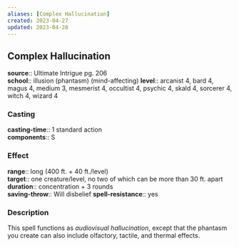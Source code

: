 ```yaml
---
aliases: [Complex Hallucination]
created: 2023-04-27
updated: 2023-04-28
---
```


## Complex Hallucination

**source**:: Ultimate Intrigue pg. 206  
**school**:: illusion (phantasm) (mind-affecting)
**level**:: arcanist 4, bard 4, magus 4, medium 3, mesmerist 4, occultist 4, psychic 4, skald 4, sorcerer 4, witch 4, wizard 4

### Casting

**casting-time**:: 1 standard action  
**components**:: S

### Effect

**range**:: long (400 ft. + 40 ft./level)  
**target**:: one creature/level, no two of which can be more than 30 ft. apart  
**duration**:: concentration + 3 rounds  
**saving-throw**:: Will disbelief
**spell-resistance**:: yes

### Description

This spell functions as *audiovisual hallucination*, except that the phantasm you create can also include olfactory, tactile, and thermal effects.
